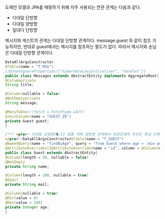 도메인 모델과 JPA를 매핑하기 위해 자주 사용되는 연관 관계는 다음과 같다.

- 다대일 단방향
- 다대일 양방향
- 일대다 단방향


메시지와 게스트의 관계는 다대일 단방향 관계이다.
message.guest 와 같이 참조 가능하지만,   반대로 guest에서는 메시지를 참조하는 필드가 없다. 따라서 메시지와 손님은 다대일 단방향 관계이다. 

```java
DataAllArgsConstructor
@Table(name = "T_MSG")
//@JsonIgnoreProperties({"hibernateLazyInitializer", "handler"})
public class Messages extends AbstractEntity implements AggregateRoot{          
@Columnprivate 
String title;      

@Column(nullable = false)
@NotEmptyprivate 
String message;         

@ManyToOne//(fetch = FetchType.LAZY)
@JoinColumn(name = "GUEST_ID")       
private Guest guest;  
}

/*** <pre>* 다대일 단방향[N:1] 샘플 객체 양방향 관계에서 연관관계의 주인은 항상 다쪽이다.
</pre>*/DataAllArgsConstructor@Table(name = "T_GUEST")
@NamedQuery(name = "findByAge", query = "from Guest where age > :min and age < :max") 
@AttributeOverrides({@AttributeOverride(name = "id", column = @Column(name = "GUEST_ID"))})
public class Guest extends AbstractEntity{           
@Column(length = 50, nullable = false)
@NotEmpty      
private String name;

@Column(length = 200, nullable = true)
@Email      
private String mail;      

@Column(nullable = true)
@Min(value = 0)     
@Max(value = 200)      
private Integer age;
} 
```
